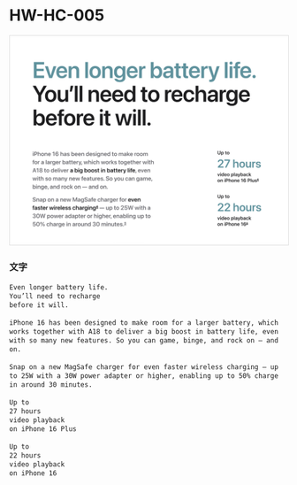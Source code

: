 # HW-HC-005

<img src="./demo.png" style="border: 1px solid #ddd" />


### 文字

```
Even longer battery life.
You’ll need to recharge
before it will.

iPhone 16 has been designed to make room for a larger battery, which works together with A18 to deliver a big boost in battery life, even with so many new features. So you can game, binge, and rock on — and on.

Snap on a new MagSafe charger for even faster wireless charging — up to 25W with a 30W power adapter or higher, enabling up to 50% charge in around 30 minutes.

Up to
27 hours
video playback
on iPhone 16 Plus

Up to
22 hours
video playback
on iPhone 16
```

<!-- [來源網站](https://www.apple.com/iphone-16/) -->